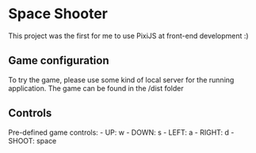 # Space Shooter

This project was the first for me to use PixiJS at front-end development :)

## Game configuration

To try the game, please use some kind of local server for the running application.
The game can be found in the /dist folder

## Controls
Pre-defined game controls:
    - UP: w
    - DOWN: s
    - LEFT: a
    - RIGHT: d
    - SHOOT: space